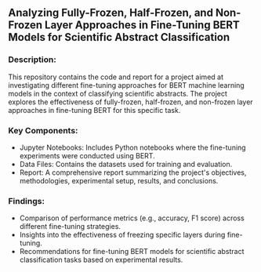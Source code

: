 ## Analyzing Fully-Frozen, Half-Frozen, and Non-Frozen Layer Approaches in Fine-Tuning BERT Models for Scientific Abstract Classification ##

### Description:
This repository contains the code and report for a project aimed at investigating different fine-tuning approaches for BERT machine learning models in the context of classifying scientific abstracts. The project explores the effectiveness of fully-frozen, half-frozen, and non-frozen layer approaches in fine-tuning BERT for this specific task.

### Key Components:
- Jupyter Notebooks: Includes Python notebooks where the fine-tuning experiments were conducted using BERT.
- Data Files: Contains the datasets used for training and evaluation.
- Report: A comprehensive report summarizing the project's objectives, methodologies, experimental setup, results, and   conclusions.

### Findings:
- Comparison of performance metrics (e.g., accuracy, F1 score) across different fine-tuning strategies.
- Insights into the effectiveness of freezing specific layers during fine-tuning.
- Recommendations for fine-tuning BERT models for scientific abstract classification tasks based on experimental results.

